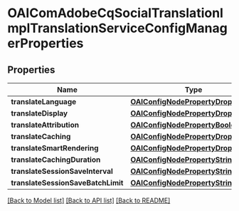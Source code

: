 # OAIComAdobeCqSocialTranslationImplTranslationServiceConfigManagerProperties

## Properties
Name | Type | Description | Notes
------------ | ------------- | ------------- | -------------
**translateLanguage** | [**OAIConfigNodePropertyDropDown***](OAIConfigNodePropertyDropDown.md) |  | [optional] 
**translateDisplay** | [**OAIConfigNodePropertyDropDown***](OAIConfigNodePropertyDropDown.md) |  | [optional] 
**translateAttribution** | [**OAIConfigNodePropertyBoolean***](OAIConfigNodePropertyBoolean.md) |  | [optional] 
**translateCaching** | [**OAIConfigNodePropertyDropDown***](OAIConfigNodePropertyDropDown.md) |  | [optional] 
**translateSmartRendering** | [**OAIConfigNodePropertyDropDown***](OAIConfigNodePropertyDropDown.md) |  | [optional] 
**translateCachingDuration** | [**OAIConfigNodePropertyString***](OAIConfigNodePropertyString.md) |  | [optional] 
**translateSessionSaveInterval** | [**OAIConfigNodePropertyString***](OAIConfigNodePropertyString.md) |  | [optional] 
**translateSessionSaveBatchLimit** | [**OAIConfigNodePropertyString***](OAIConfigNodePropertyString.md) |  | [optional] 

[[Back to Model list]](../README.md#documentation-for-models) [[Back to API list]](../README.md#documentation-for-api-endpoints) [[Back to README]](../README.md)


